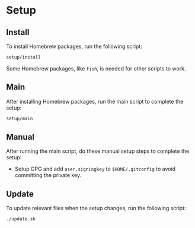 # Setup

## Install

To install Homebrew packages, run the following script:

```sh
setup/install
```

Some Homebrew packages, like `fish`, is needed for other scripts to work.

## Main

After installing Homebrew packages, run the main script to complete the setup:

```sh
setup/main
```

## Manual

After running the main script, do these manual setup steps to complete the setup:

- Setup GPG and add `user.signingkey` to `$HOME/.gitconfig` to avoid committing the private key.

## Update

To update relevant files when the setup changes, run the following script:

```sh
./update.sh
```
